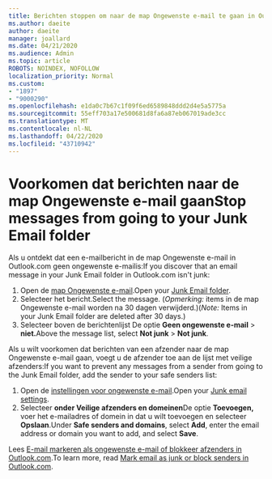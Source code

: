 ```yaml
---
title: Berichten stoppen om naar de map Ongewenste e-mail te gaan in Outlook.com
ms.author: daeite
author: daeite
manager: joallard
ms.date: 04/21/2020
ms.audience: Admin
ms.topic: article
ROBOTS: NOINDEX, NOFOLLOW
localization_priority: Normal
ms.custom:
- "1897"
- "9000290"
ms.openlocfilehash: e1da0c7b67c1f09f6ed6589848ddd2d4e5a5775a
ms.sourcegitcommit: 55eff703a17e500681d8fa6a87eb067019ade3cc
ms.translationtype: MT
ms.contentlocale: nl-NL
ms.lasthandoff: 04/22/2020
ms.locfileid: "43710942"
---
```

# <a name="stop-messages-from-going-to-your-junk-email-folder"></a><span data-ttu-id="61ec6-102">Voorkomen dat berichten naar de map Ongewenste e-mail gaan</span><span class="sxs-lookup"><span data-stu-id="61ec6-102">Stop messages from going to your Junk Email folder</span></span>

<span data-ttu-id="61ec6-103">Als u ontdekt dat een e-mailbericht in de map Ongewenste e-mail in Outlook.com geen ongewenste e-mailis:</span><span class="sxs-lookup"><span data-stu-id="61ec6-103">If you discover that an email message in your Junk Email folder in Outlook.com isn't junk:</span></span>

1. <span data-ttu-id="61ec6-104">Open de [map Ongewenste e-mail](https://outlook.live.com/mail/junkemail).</span><span class="sxs-lookup"><span data-stu-id="61ec6-104">Open your [Junk Email folder](https://outlook.live.com/mail/junkemail).</span></span>
1. <span data-ttu-id="61ec6-105">Selecteer het bericht.</span><span class="sxs-lookup"><span data-stu-id="61ec6-105">Select the message.</span></span> <span data-ttu-id="61ec6-106">(*Opmerking:* items in de map Ongewenste e-mail worden na 30 dagen verwijderd.)</span><span class="sxs-lookup"><span data-stu-id="61ec6-106">(*Note:* Items in your Junk Email folder are deleted after 30 days.)</span></span>
1. <span data-ttu-id="61ec6-107">Selecteer boven de berichtenlijst De optie **Geen ongewenste e-mail** > **niet.**</span><span class="sxs-lookup"><span data-stu-id="61ec6-107">Above the message list, select **Not junk** > **Not junk**.</span></span>

<span data-ttu-id="61ec6-108">Als u wilt voorkomen dat berichten van een afzender naar de map Ongewenste e-mail gaan, voegt u de afzender toe aan de lijst met veilige afzenders:</span><span class="sxs-lookup"><span data-stu-id="61ec6-108">If you want to prevent any messages from a sender from going to the Junk Email folder, add the sender to your safe senders list:</span></span>

1. <span data-ttu-id="61ec6-109">Open de [instellingen voor ongewenste e-mail](https://go.microsoft.com/fwlink/?linkid=2035804).</span><span class="sxs-lookup"><span data-stu-id="61ec6-109">Open your [Junk email settings](https://go.microsoft.com/fwlink/?linkid=2035804).</span></span>
1. <span data-ttu-id="61ec6-110">Selecteer **onder Veilige afzenders en domeinen**De optie **Toevoegen,** voer het e-mailadres of domein in dat u wilt toevoegen en selecteer **Opslaan**.</span><span class="sxs-lookup"><span data-stu-id="61ec6-110">Under **Safe senders and domains**, select **Add**, enter the email address or domain you want to add, and select **Save**.</span></span>

<span data-ttu-id="61ec6-111">Lees [E-mail markeren als ongewenste e-mail of blokkeer afzenders in Outlook.com](https://support.office.com/article/a3ece97b-82f8-4a5e-9ac3-e92fa6427ae4?wt.mc_id=Office_Outlook_com_Alchemy).</span><span class="sxs-lookup"><span data-stu-id="61ec6-111">To learn more, read [Mark email as junk or block senders in Outlook.com](https://support.office.com/article/a3ece97b-82f8-4a5e-9ac3-e92fa6427ae4?wt.mc_id=Office_Outlook_com_Alchemy).</span></span>
